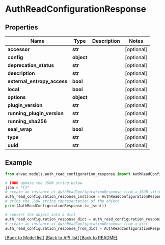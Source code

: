# AuthReadConfigurationResponse


## Properties

Name | Type | Description | Notes
------------ | ------------- | ------------- | -------------
**accessor** | **str** |  | [optional] 
**config** | **object** |  | [optional] 
**deprecation_status** | **str** |  | [optional] 
**description** | **str** |  | [optional] 
**external_entropy_access** | **bool** |  | [optional] 
**local** | **bool** |  | [optional] 
**options** | **object** |  | [optional] 
**plugin_version** | **str** |  | [optional] 
**running_plugin_version** | **str** |  | [optional] 
**running_sha256** | **str** |  | [optional] 
**seal_wrap** | **bool** |  | [optional] 
**type** | **str** |  | [optional] 
**uuid** | **str** |  | [optional] 

## Example

```python
from ahvac.models.auth_read_configuration_response import AuthReadConfigurationResponse

# TODO update the JSON string below
json = "{}"
# create an instance of AuthReadConfigurationResponse from a JSON string
auth_read_configuration_response_instance = AuthReadConfigurationResponse.from_json(json)
# print the JSON string representation of the object
print(AuthReadConfigurationResponse.to_json())

# convert the object into a dict
auth_read_configuration_response_dict = auth_read_configuration_response_instance.to_dict()
# create an instance of AuthReadConfigurationResponse from a dict
auth_read_configuration_response_from_dict = AuthReadConfigurationResponse.from_dict(auth_read_configuration_response_dict)
```
[[Back to Model list]](../README.md#documentation-for-models) [[Back to API list]](../README.md#documentation-for-api-endpoints) [[Back to README]](../README.md)


